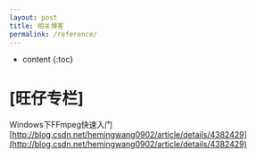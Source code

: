 ```yaml
---
layout: post
title: 相关博客
permalink: /reference/
---
```


* content
{:toc}


[旺仔专栏]
=====================
Windows下FFmpeg快速入门
[http://blog.csdn.net/hemingwang0902/article/details/4382429](http://blog.csdn.net/hemingwang0902/article/details/4382429)
